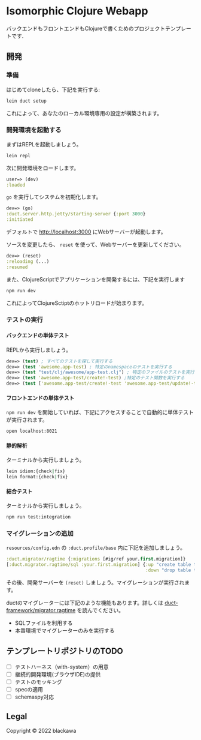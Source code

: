 # Isomorphic Clojure Webapp

バックエンドもフロントエンドもClojureで書くためのプロジェクトテンプレートです.

## 開発

### 準備

はじめてcloneしたら、下記を実行する:

```sh
lein duct setup
```

これによって、あなたのローカル環境専用の設定が構築されます。

### 開発環境を起動する

まずはREPLを起動しましょう。

```sh
lein repl
```

次に開発環境をロードします。

```clojure
user=> (dev)
:loaded
```

`go` を実行してシステムを初期化します。

```clojure
dev=> (go)
:duct.server.http.jetty/starting-server {:port 3000}
:initiated
```

デフォルトで <http://localhost:3000> にWebサーバーが起動します。

ソースを変更したら、 `reset` を使って、Webサーバーを更新してください。

```clojure
dev=> (reset)
:reloading (...)
:resumed
```

また、ClojureScriptでアプリケーションを開発するには、下記を実行します

```sh
npm run dev
```

これによってClojureSctiptのホットリロードが始まります。

### テストの実行

#### バックエンドの単体テスト

REPLから実行しましょう。

```clojure
dev=> (test) ; すべてのテストを探して実行する
dev=> (test 'awesome.app-test) ; 特定のnamespaceのテストを実行する
dev=> (test "test/clj/awesome/app-test.clj") ; 特定のファイルのテストを実行する
dev=> (test 'awesome.app-test/create!-test) ;特定のテスト関数を実行する
dev=> (test ['awesome.app-test/create!-test 'awesome.app-test/update!-test]) ; 複数のテストを実行することもできる
```

#### フロントエンドの単体テスト

`npm run dev` を開始していれば、下記にアクセスすることで自動的に単体テストが実行されます。

```sh
open localhost:8021
```

#### 静的解析

ターミナルから実行しましょう。

```sh
lein idiom:{check|fix}
lein format:{check|fix}
```

#### 結合テスト

ターミナルから実行しましょう。

```sh
npm run test:integration
```

### マイグレーションの追加

`resources/config.edn` の `:duct.profile/base` 内に下記を追加しましょう。

```clj
:duct.migrator/ragtime {:migrations [#ig/ref your.first.migration]}
[:duct.migrator.ragtime/sql :your.first.migration] {:up "create table tasks (id integer autoincrement primary key, label varcahr(128) not null);"
                                                    :down "drop table tasks;"}
```

その後、開発サーバーを `(reset)` しましょう。マイグレーションが実行されます。

ductのマイグレーターには下記のような機能もあります。詳しくは [duct-framework/migrator.ragtime](https://github.com/duct-framework/migrator.ragtime) を読んでください。

- SQLファイルを利用する
- 本番環境でマイグレーターのみを実行する

## テンプレートリポジトリのTODO

- [ ] テストハーネス（with-system）の用意
- [ ] 継続的開発環境(ブラウザIDE)の提供
- [ ] テストのモッキング
- [ ] specの適用
- [ ] schemaspy対応

## Legal

Copyright © 2022 blackawa
